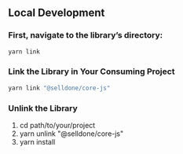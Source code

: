 ## Local Development


###  First, navigate to the library’s directory:


```bash
yarn link
```


### Link the Library in Your Consuming Project

```bash
yarn link "@selldone/core-js"


```

### Unlink the Library

1. cd path/to/your/project
2. yarn unlink "@selldone/core-js"
3. yarn install